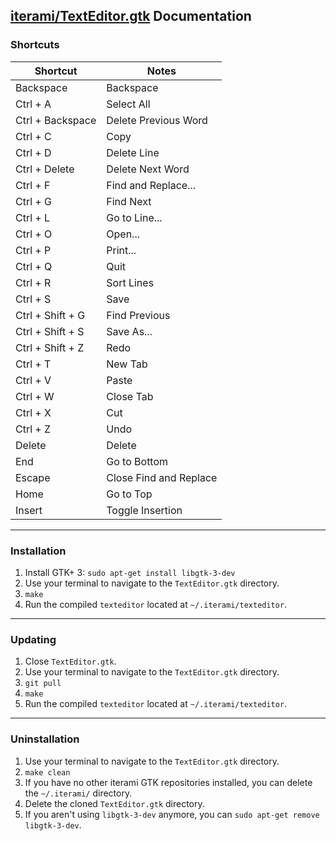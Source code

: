 [iterami/TextEditor.gtk](https://github.com/iterami/TextEditor.gtk) Documentation
---------------------------------------------------------------------------------

### Shortcuts

Shortcut         | Notes
-----------------|-----------------------
Backspace        | Backspace
Ctrl + A         | Select All
Ctrl + Backspace | Delete Previous Word
Ctrl + C         | Copy
Ctrl + D         | Delete Line
Ctrl + Delete    | Delete Next Word
Ctrl + F         | Find and Replace...
Ctrl + G         | Find Next
Ctrl + L         | Go to Line...
Ctrl + O         | Open...
Ctrl + P         | Print...
Ctrl + Q         | Quit
Ctrl + R         | Sort Lines
Ctrl + S         | Save
Ctrl + Shift + G | Find Previous
Ctrl + Shift + S | Save As...
Ctrl + Shift + Z | Redo
Ctrl + T         | New Tab
Ctrl + V         | Paste
Ctrl + W         | Close Tab
Ctrl + X         | Cut
Ctrl + Z         | Undo
Delete           | Delete
End              | Go to Bottom
Escape           | Close Find and Replace
Home             | Go to Top
Insert           | Toggle Insertion

---

### Installation

1. Install GTK+ 3: `sudo apt-get install libgtk-3-dev`
2. Use your terminal to navigate to the `TextEditor.gtk` directory.
3. `make`
4. Run the compiled `texteditor` located at `~/.iterami/texteditor`.

---

### Updating

1. Close `TextEditor.gtk`.
2. Use your terminal to navigate to the `TextEditor.gtk` directory.
3. `git pull`
4. `make`
5. Run the compiled `texteditor` located at `~/.iterami/texteditor`.

---

### Uninstallation

1. Use your terminal to navigate to the `TextEditor.gtk` directory.
2. `make clean`
3. If you have no other iterami GTK repositories installed, you can delete the `~/.iterami/` directory.
4. Delete the cloned `TextEditor.gtk` directory.
5. If you aren't using `libgtk-3-dev` anymore, you can `sudo apt-get remove libgtk-3-dev`.
